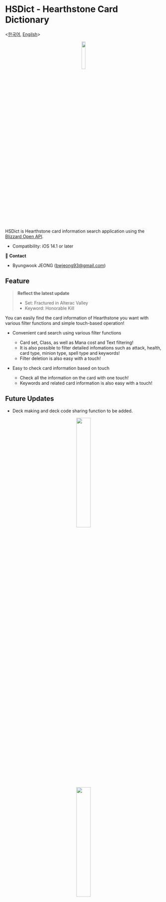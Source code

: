 # HSDict - Hearthstone Card Dictionary

<[한국어](https://github.com/bwJeong/HSDict), [Engilsh](https://github.com/bwJeong/HSDict/blob/main/English.md)>

<p align="center"><img src="https://user-images.githubusercontent.com/54430715/119004391-7b1d1280-b9c9-11eb-87c2-f8b0ba32e521.png" width="15%" height="15%"></p>

HSDict is Hearthstone card information search application using the [Blizzard Open API](https://develop.battle.net/).

- Compatibility: iOS 14.1 or later

📧 **Contact** 
- Byungwook JEONG (<bwjeong93@gmail.com>)

## Feature

> **Reflect the latest update**
> - Set: Fractured in Alterac Valley
> - Keyword: Honorable Kill

You can easily find the card information of Hearthstone you want with various filter functions and simple touch-based operation!

- Convenient card search using various filter functions
  - Card set, Class, as well as Mana cost and Text filtering!
  - It is also possible to filter detailed infomations such as attack, health, card type, minion type, spell type and keywords!
  - Filter deletion is also easy with a touch!

- Easy to check card information based on touch
  - Check all the information on the card with one touch!
  - Keywords and related card information is also easy with a touch!

## Future Updates
- Deck making and deck code sharing function to be added.

<p align="center"><img src="https://user-images.githubusercontent.com/54430715/118241489-2bc17880-b4d7-11eb-831c-1b4ffe8344a0.png" width="30%" height="30%"></p>
<p align="center"><img src="https://user-images.githubusercontent.com/54430715/118242132-f23d3d00-b4d7-11eb-92c2-d400f001fe7c.png" width="30%" height="30%"></p>
